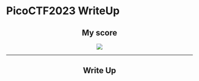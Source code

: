 # **PicoCTF2023 WriteUp**

<h2 align=center><b>My score</b></h2>
<p align=center><img src="https://user-images.githubusercontent.com/60804710/230539780-f5520643-3834-4bcc-b277-2cce3efe09c6.png" align=center /></p>

---
<h2 align=center><b>Write Up</b></h2>

